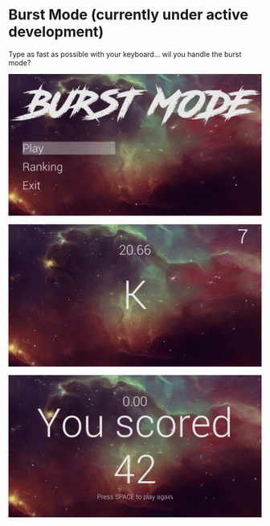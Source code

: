 # Burst Mode (currently under active development)

Type as fast as possible with your keyboard... wil you handle the burst mode?

![Menu](https://github.com/clayettet/burst-mode/blob/master/previ_menu.png)

![Game](https://github.com/clayettet/burst-mode/blob/master/previ_game.png)

![Game ended](https://github.com/clayettet/burst-mode/blob/master/previ_finished.png)



